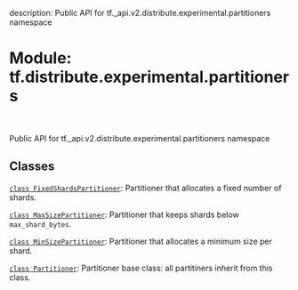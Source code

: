 description: Public API for tf._api.v2.distribute.experimental.partitioners namespace

<div itemscope itemtype="http://developers.google.com/ReferenceObject">
<meta itemprop="name" content="tf.distribute.experimental.partitioners" />
<meta itemprop="path" content="Stable" />
</div>

# Module: tf.distribute.experimental.partitioners

<!-- Insert buttons and diff -->

<table class="tfo-notebook-buttons tfo-api nocontent" align="left">

</table>



Public API for tf._api.v2.distribute.experimental.partitioners namespace



## Classes

[`class FixedShardsPartitioner`](../../../tf/distribute/experimental/partitioners/FixedShardsPartitioner.md): Partitioner that allocates a fixed number of shards.

[`class MaxSizePartitioner`](../../../tf/distribute/experimental/partitioners/MaxSizePartitioner.md): Partitioner that keeps shards below `max_shard_bytes`.

[`class MinSizePartitioner`](../../../tf/distribute/experimental/partitioners/MinSizePartitioner.md): Partitioner that allocates a minimum size per shard.

[`class Partitioner`](../../../tf/distribute/experimental/partitioners/Partitioner.md): Partitioner base class: all partitiners inherit from this class.

